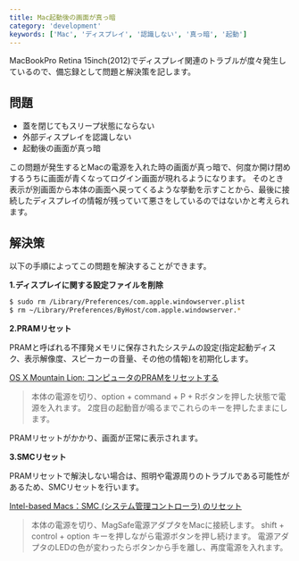 ```yaml
---
title: Mac起動後の画面が真っ暗
category: 'development'
keywords: ['Mac', 'ディスプレイ', '認識しない', '真っ暗', '起動']
---
```


MacBookPro Retina 15inch(2012)でディスプレイ関連のトラブルが度々発生しているので、備忘録として問題と解決策を記します。

## 問題

* 蓋を閉じてもスリープ状態にならない
* 外部ディスプレイを認識しない
* 起動後の画面が真っ暗

この問題が発生するとMacの電源を入れた時の画面が真っ暗で、何度か開け閉めするうちに画面が青くなってログイン画面が現れるようになります。
そのとき表示が別画面から本体の画面へ戻ってくるような挙動を示すことから、最後に接続したディスプレイの情報が残っていて悪さをしているのではないかと考えられます。

## 解決策

以下の手順によってこの問題を解決することができます。

**1.ディスプレイに関する設定ファイルを削除**

```bash
$ sudo rm /Library/Preferences/com.apple.windowserver.plist
$ rm ~/Library/Preferences/ByHost/com.apple.windowserver.*
```

**2.PRAMリセット**

PRAMと呼ばれる不揮発メモリに保存されたシステムの設定(指定起動ディスク、表示解像度、スピーカーの音量、その他の情報)を初期化します。

[OS X Mountain Lion: コンピュータのPRAMをリセットする](http://support.apple.com/kb/PH11243?viewlocale=ja_JP)

> 本体の電源を切り、option + command + P + Rボタンを押した状態で電源を入れます。
> 2度目の起動音が鳴るまでこれらのキーを押したままにします。

PRAMリセットがかかり、画面が正常に表示されます。

**3.SMCリセット**

PRAMリセットで解決しない場合は、照明や電源周りのトラブルである可能性があるため、SMCリセットを行います。

[Intel-based Macs：SMC (システム管理コントローラ) のリセット](http://support.apple.com/kb/ht3964?viewlocale=ja_JP)

> 本体の電源を切り、MagSafe電源アダプタをMacに接続します。
> shift + control + option キーを押しながら電源ボタンを押し続けます。
> 電源アダプタのLEDの色が変わったらボタンから手を離し、再度電源を入れます。